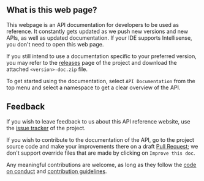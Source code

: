 ## What is this web page?
 
This webpage is an API documentation for developers to be used as reference. It constantly gets updated as we push new versions and new APIs, as well as updated documentation. If your IDE supports Intellisense, you don't need to open this web page.

If you still intend to use a documentation specific to your preferred version, you may refer to the [releases](https://github.com/Aptivi/CliTester/releases) page of the project and download the attached `<version>-doc.zip` file.

To get started using the documentation, select `API Documentation` from the top menu and select a namespace to get a clear overview of the API.

## Feedback

If you wish to leave feedback to us about this API reference website, use the [issue tracker](https://github.com/Aptivi/CliTester/issues) of the project.

If you wish to contribute to the documentation of the API, go to the project source code and make your improvements there on a draft [Pull Request](https://github.com/Aptivi/CliTester/pulls); we don't support override files that are made by clicking on `Improve this doc`.

Any meaningful contributions are welcome, as long as they follow the [code on conduct](https://github.com/Aptivi/CliTester/blob/main/CODE_OF_CONDUCT.md) and [contribution guidelines](https://github.com/Aptivi/CliTester/blob/main/CONTRIBUTING.md).
